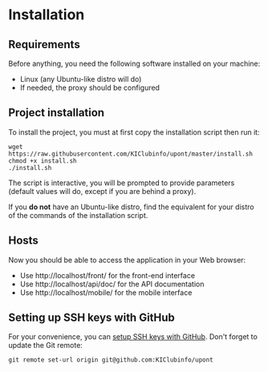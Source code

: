 Installation
============

Requirements
------------
Before anything, you need the following software installed on your machine:

  * Linux (any Ubuntu-like distro will do)
  * If needed, the proxy should be configured

Project installation
--------------------
To install the project, you must at first copy the installation script then run it:
```
wget https://raw.githubusercontent.com/KIClubinfo/upont/master/install.sh
chmod +x install.sh
./install.sh
```

The script is interactive, you will be prompted to provide parameters (default values will do, except if you are behind a proxy).

If you **do not** have an Ubuntu-like distro, find the equivalent for your distro of the commands of the installation script.

Hosts
-----
Now you should be able to access the application in your Web browser:
  * Use http://localhost/front/ for the front-end interface
  * Use http://localhost/api/doc/ for the API documentation
  * Use http://localhost/mobile/ for the mobile interface

Setting up SSH keys with GitHub
-------------------------------
For your convenience, you can [setup SSH keys with GitHub](https://help.github.com/articles/generating-ssh-keys/).
Don't forget to update the Git remote:
```
git remote set-url origin git@github.com:KIClubinfo/upont
```
